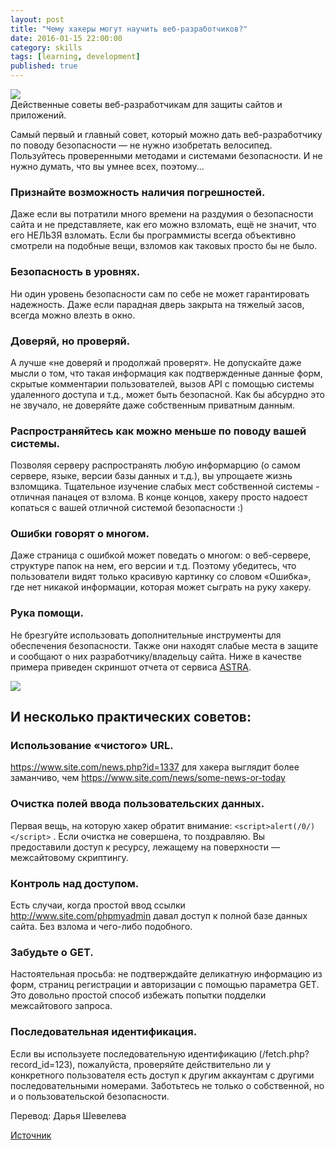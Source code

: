 ```yaml
---
layout: post
title: "Чему хакеры могут научить веб-разработчиков?"
date: 2016-01-15 22:00:00
category: skills
tags: [learning, development]
published: true
---
```


<img src="http://s019.radikal.ru/i631/1601/cf/177a357048dd.jpg" class="img-responsive" /><br />
Действенные советы веб-разработчикам для защиты сайтов и приложений.

<!-- more -->

Самый первый и главный совет, который можно дать веб-разработчику по поводу безопасности &mdash; не нужно изобретать велосипед. Пользуйтесь проверенными методами и системами безопасности. И не нужно думать, что вы умнее всех, поэтому...

### Признайте возможность наличия погрешностей.
Даже если вы потратили много времени на раздумия о безопасности сайта и не представляете, как его можно взломать, ещё не значит, что его НЕЛЬЗЯ взломать. Если бы программисты всегда объективно смотрели на подобные вещи, взломов как таковых просто бы не было.

### Безопасность в уровнях.
Ни один уровень безопасности сам по себе не может гарантировать надежность. Даже если парадная дверь закрыта на тяжелый засов, всегда можно влезть в окно.

### Доверяй, но проверяй.
А лучше «не доверяй и продолжай проверят». Не допускайте даже мысли о том, что такая информация как подтвержденные данные форм, скрытые комментарии пользователей, вызов API с помощью системы удаленного доступа и т.д., может быть безопасной. Как бы абсурдно это не звучало, не доверяйте даже собственным приватным данным.

### Распространяйтесь как можно меньше по поводу вашей системы. 
Позволяя серверу распространять любую информарцию (о самом сервере, языке, версии базы данных и т.д.), вы упрощаете жизнь взломщика. Тщательное изучение слабых мест собственной системы - отличная панацея от взлома. В конце концов, хакеру просто надоест копаться с вашей отличной системой безопасности :)

### Ошибки говорят о многом.
Даже страница с ошибкой может поведать о многом: о веб-сервере, структуре папок на нем, его версии и т.д. Поэтому убедитесь, что пользователи видят только красивую картинку со словом «Ошибка», где нет никакой информации, которая может сыграть на руку хакеру.

### Рука помощи.
Не брезгуйте использовать дополнительные инструменты для обеспечения безопасности. Также они находят слабые места в защите и сообщают о них разработчику/владельцу сайта. Ниже в качестве примера приведен скриншот отчета от сервиса [ASTRA](http://getastra.com/landing/).

<img src="http://i081.radikal.ru/1601/2e/cb5c6843d57d.png" class="img-responsive">

## И несколько практических советов:

### Использование «чистого» URL.
https://www.site.com/news.php?id=1337 для хакера выглядит более заманчиво, чем https://www.site.com/news/some-news-or-today

### Очистка полей ввода пользовательских данных.
Первая вещь, на которую хакер обратит внимание: `<script>alert(/0/)</script>` . Если очистка не совершена, то поздравляю. Вы предоставили доступ к ресурсу, лежащему на поверхности &mdash; межсайтовому скриптингу.

### Контроль над доступом.
Есть случаи, когда простой ввод ссылки http://www.site.com/phpmyadmin давал доступ к полной базе данных сайта. Без взлома и чего-либо подобного.

### Забудьте о GET.
Настоятельная просьба: не подтверждайте деликатную информацию из форм, страниц регистрации и авторизации с помощью параметра GET. Это  довольно простой способ избежать попытки подделки межсайтового запроса.

### Последовательная идентификация.
Если вы используете последовательную идентификацию (/fetch.php?record_id=123), пожалуйста, проверяйте действительно ли у конкретного пользователя есть доступ к другим аккаунтам с другими последовательными номерами. Заботьтесь не только о собственной, но и о пользовательской безопасности.

Перевод: Дарья Шевелева

[Источник](https://www.quora.com/What-can-hackers-teach-web-developers-in-one-minute-to-change-the-way-they-are-thinking)